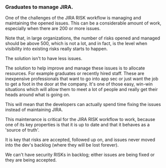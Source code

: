 ### Graduates to manage JIRA.
One of the challenges of the JIRA RISK workflow is managing and maintaining the opened issues. This can be a considerable amount of work, especially when there are 200 or more issues. 

Note that, in large organizations, the number of risks opened and managed should be above 500, which is not a lot, and in fact, is the level when visibility into existing risks really starts to happen.

The solution isn't to have less issues. 

The solution to help improve and manage these issues is to allocate resources. For example graduates or recently hired staff. 
These are inexpensive professionals that want to go into app sec or just want the job to get a foot in the door at the company. It's one of those easy, win-win situations which will allow them to meet a lot of people and really get their heads around what is going on.

This will mean that the developers can actually spend time fixing the issues instead of maintaining JIRA. 

This maintenance is critical for the JIRA RISK workflow to work, because one of its key properties is that it is up to date and that it behaves as a 'source of truth'. 

It is key that risks are accepted, followed up on, and issues never moved into the dev's backlog (where they will be lost forever).

We can't have security RISKs in backlog; either issues are being fixed or they are being accepted.

